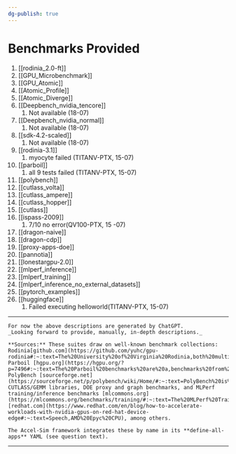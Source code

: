 ```yaml
---
dg-publish: true
---
```


# Benchmarks Provided

1. [[rodinia_2.0-ft]]
2. [[GPU_Microbenchmark]]
3. [[GPU_Atomic]]
4. [[Atomic_Profile]]
5. [[Atomic_Diverge]]
6. [[Deepbench_nvidia_tencore]]
	1. Not available (18-07)
7. [[Deepbench_nvidia_normal]]
	1. Not available (18-07)
8. [[sdk-4.2-scaled]]
	1. Not available (18-07)
9. [[rodinia-3.1]]
	1. myocyte failed (TITANV-PTX, 15-07)
10. [[parboil]]
	1. all 9 tests failed (TITANV-PTX, 15-07)
11. [[polybench]]
12. [[cutlass_volta]]
13. [[cutlass_ampere]]
14. [[cutlass_hopper]]
15. [[cutlass]]
16. [[ispass-2009]]
	1. 7/10 no error(QV100-PTX, 15 -07)
17. [[dragon-naive]]
18. [[dragon-cdp]]
19. [[proxy-apps-doe]]
20. [[pannotia]]
21. [[lonestargpu-2.0]]
22. [[mlperf_inference]]
23. [[mlperf_training]]
24. [[mlperf_inference_no_external_datasets]]
25. [[pytorch_examples]]
26. [[huggingface]]
	1. Failed executing helloworld(TITANV-PTX, 15-07)

----

```ad-info
For now the above descriptions are generated by ChatGPT.
_Looking forward to provide, manually, in-depth descriptions._

**Sources:** These suites draw on well-known benchmark collections: Rodinia[github.com](https://github.com/yuhc/gpu-rodinia#:~:text=The%20University%20of%20Virginia%20Rodinia,both%20multicore%20CPUs%20and%20GPUs), Parboil [hgpu.org](https://hgpu.org/?p=7496#:~:text=The%20Parboil%20benchmarks%20are%20a,benchmarks%20from%20throughput%20computing%20application), PolyBench [sourceforge.net](https://sourceforge.net/p/polybench/wiki/Home/#:~:text=PolyBench%20is%20a%20benchmark%20suite,scheduling%20to%20prevent%20OS%20interference), CUTLASS/GEMM libraries, DOE proxy and graph benchmarks, and MLPerf training/inference benchmarks [mlcommons.org](https://mlcommons.org/benchmarks/training/#:~:text=The%20MLPerf%20Training%20benchmark%20suite,through%20the%20results%20dashboard%20below) [redhat.com](https://www.redhat.com/en/blog/how-to-accelerate-workloads-with-nvidia-gpus-on-red-hat-device-edge#:~:text=Speech,AMD%20Epyc%20CPU), among others. 

The Accel-Sim framework integrates these by name in its **define-all-apps** YAML (see question text).

```

---
